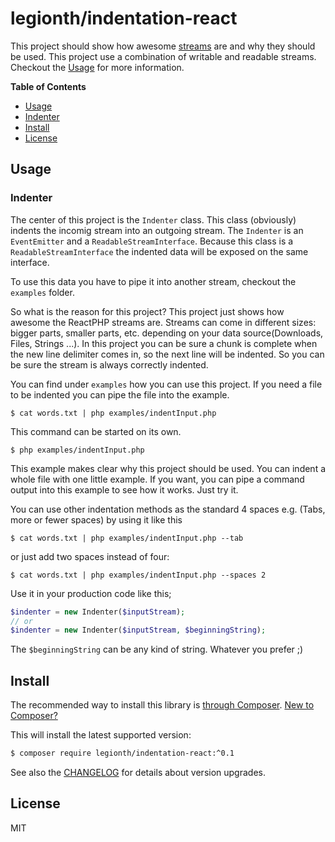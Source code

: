 # legionth/indentation-react

This project should show how awesome [streams](https://github.com/reactphp/stream) are and why they should be used. This project use a combination of writable and readable streams. Checkout the [Usage](#usage) for more information.

**Table of Contents**
* [Usage](#usage)
 * [Indenter](#indenter)
* [Install](#install)
* [License](#license)

## Usage

### Indenter

The center of this project is the `Indenter` class. This class (obviously) indents the incomig stream into an outgoing stream. The `Indenter` is an `EventEmitter` and a `ReadableStreamInterface`. Because this class is a `ReadableStreamInterface` the indented data will be exposed on the same interface.

To use this data you have to pipe it into another stream, checkout the `examples` folder.

So what is the reason for this project? This project just shows how awesome the ReactPHP streams are. Streams can come in different sizes: bigger parts, smaller parts, etc. depending on your data source(Downloads, Files, Strings ...). 
In this project you can be sure a chunk is complete when the new line delimiter comes in, so the next line will be indented. So you can be sure the stream is always correctly indented.
 
You can find under `examples` how you can use this project.
If you need a file to be indented you can pipe the file into the example.

```
$ cat words.txt | php examples/indentInput.php
```
This command can be started on its own.

```
$ php examples/indentInput.php
```

This example makes clear why this project should be used. You can indent a whole file with one little example. If you want, you can pipe a command output into this example to see how it works. Just try it.

You can use other indentation methods as the standard 4 spaces e.g. (Tabs, more or fewer spaces) by using it like this

```
$ cat words.txt | php examples/indentInput.php --tab 

```

or just add two spaces instead of four:

```
$ cat words.txt | php examples/indentInput.php --spaces 2

```

Use it in your production code like this;

```php
$indenter = new Indenter($inputStream);
// or
$indenter = new Indenter($inputStream, $beginningString);
```

The `$beginningString` can be any kind of string. Whatever you prefer ;)

## Install

The recommended way to install this library is [through Composer](https://getcomposer.org).
[New to Composer?](https://getcomposer.org/doc/00-intro.md)

This will install the latest supported version:

```bash
$ composer require legionth/indentation-react:^0.1
```

See also the [CHANGELOG](CHANGELOG.md) for details about version upgrades.

## License

MIT

